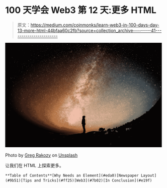 # 100 天学会 Web3 第 12 天:更多 HTML

> 原文：<https://medium.com/coinmonks/learn-web3-in-100-days-day-13-more-html-44bfaa60c2fb?source=collection_archive---------41----------------------->

![](img/50f1c5121bb9f7c57aef8a44540f4312.png)

Photo by [Greg Rakozy](https://unsplash.com/@grakozy?utm_source=unsplash&utm_medium=referral&utm_content=creditCopyText) on [Unsplash](https://unsplash.com/s/photos/web?utm_source=unsplash&utm_medium=referral&utm_content=creditCopyText)

让我们在 HTML 上探索更多。

```
**Table of Contents**[Why Needs an Element](#eda0)[Newspaper Layout](#9b51)[Tips and Tricks](#ff25)[Web3](#7b02)[In Conclusion](#e19f)
```